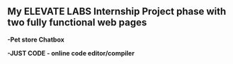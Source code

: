 <h2>My ELEVATE LABS Internship Project phase with two fully functional web pages</h2>

**-Pet store Chatbox**

**-JUST CODE - online code editor/compiler**
